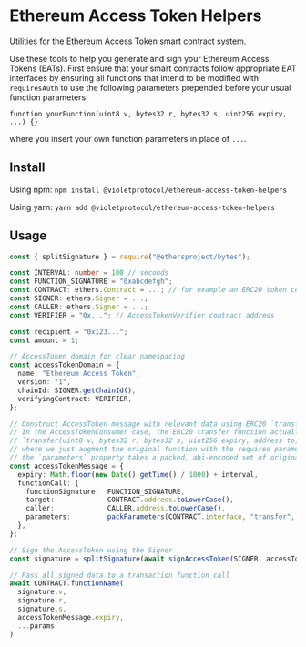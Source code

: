 # Ethereum Access Token Helpers

Utilities for the Ethereum Access Token smart contract system.

Use these tools to help you generate and sign your Ethereum Access Tokens (EATs). First ensure that your smart contracts follow appropriate EAT interfaces by ensuring all functions that intend to be modified with `requiresAuth` to use the following parameters prepended before your usual function parameters:

```solidity
function yourFunction(uint8 v, bytes32 r, bytes32 s, uint256 expiry, ...) {}
```

where you insert your own function parameters in place of `...`.

## Install

Using npm:
`npm install @violetprotocol/ethereum-access-token-helpers`

Using yarn:
`yarn add @violetprotocol/ethereum-access-token-helpers`

## Usage

```typescript
const { splitSignature } = require("@ethersproject/bytes");

const INTERVAL: number = 100 // seconds
const FUNCTION_SIGNATURE = "0xabcdefgh";
const CONTRACT: ethers.Contract = ...; // for example an ERC20 token contract
const SIGNER: ethers.Signer = ...;
const CALLER: ethers.Signer = ...;
const VERIFIER = "0x..."; // AccessTokenVerifier contract address

const recipient = "0x123...";
const amount = 1;

// AccessToken domain for clear namespacing
const accessTokenDomain = {
  name: "Ethereum Access Token",
  version: "1",
  chainId: SIGNER.getChainId(),
  verifyingContract: VERIFIER,
};

// Construct AccessToken message with relevant data using ERC20 `transfer(address to, uint256 amount)` as the example tx
// In the AccessTokenConsumer case, the ERC20 transfer function actually looks like this:
// `transfer(uint8 v, bytes32 r, bytes32 s, uint256 expiry, address to, uint256 amount)`
// where we just augment the original function with the required parameters for auth
// the `parameters` property takes a packed, abi-encoded set of original function parameters
const accessTokenMessage = {
  expiry: Math.floor(new Date().getTime() / 1000) + interval,
  functionCall: {
    functionSignature:  FUNCTION_SIGNATURE,
    target:             CONTRACT.address.toLowerCase(),
    caller:             CALLER.address.toLowerCase(),
    parameters:         packParameters(CONTRACT.interface, "transfer", [recipient, amount]),
  },
};

// Sign the AccessToken using the Signer
const signature = splitSignature(await signAccessToken(SIGNER, accessTokenDomain, accessTokenMessage));

// Pass all signed data to a transaction function call
await CONTRACT.functionName(
  signature.v,
  signature.r,
  signature.s,
  accessTokenMessage.expiry,
  ...params
)
```
